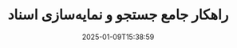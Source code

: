 ---
############################# Static ############################
layout: "family"
date:  2025-01-09T15:38:59
draft: false

product: "Search"
product_tag: "search"

lang: fa

############################# Head ############################
head_title: "جستجو و نمایه‌سازی متن اسناد | API ها و برنامه وب رایگان"
head_description: "با استفاده از API های ما یا برنامه آنلاین رایگان جستجوی اسناد، جستجوی متن مؤثر و نمایه‌سازی داده در فرمت‌های محبوب مانند PDF، MS Office و OpenDocument را انجام دهید."

############################# Header ############################
title: "راهکار جامع جستجو و نمایه‌سازی اسناد"
description:  |
  جستجوی متن و نمایه‌سازی در فرمت‌های مختلف اسناد مانند PDF، Microsoft Office و OpenOffice را انجام دهید.

  با قابلیت‌های پیشرفته جستجوی تمام متن، اطلاعات را در مجموعه‌های اسناد بزرگ به سرعت پیدا کنید.

  ویژگی‌های جستجوی خود را مانند مترادف‌ها، جستجوی نزدیک و ریشه‌یابی شخصی‌سازی کنید تا دقت و نتایج را افزایش دهید.

############################# Supported Platforms ###############################
supported_platforms:
  enable: true
  head_title: "پلتفرم خود را انتخاب کنید"
  title: "استقلال از پلتفرم"
  description: "GroupDocs.Search با سیستم‌عامل‌ها و فریمورک‌های زیر سازگار است:"
  details_link_title: "بیشتر بیاموزید"

  items:
    # items loop
    - title: ".NET"
      description: GroupDocs.Search .NET 
      color: "blue"
      tag: "net"
      link: "/search/net/"
      features_link: "https://docs.groupdocs.com/search/net/system-requirements/"
      features:
          # features loop
          - rows: "3"
            content: |
                    .NET Framework 4.5 or later
      
          # features loop
          - rows: "4"
            content: |
                    Windows Desktop <br> Windows Server <br> Linux
      
          # features loop
          - rows: "3"
            content: |
                    Microsoft Visual Studio
      
          # features loop
          - rows: "1"
            content: |
                    70+ file formats
      

    # items loop
    - title: "Java"
      description: GroupDocs.Search Java
      color: "red"
      tag: "java"
      link: "/search/java/"
      features_link: "https://docs.groupdocs.com/search/java/system-requirements/"
      features:
          # features loop
          - rows: "3"
            content: |
                    Java SE 8 (1.8) or later
      
          # features loop
          - rows: "4"
            content: |
                    Windows <br> Linux <br> Mac OS
      
          # features loop
          - rows: "3"
            content: |
                   NetBeans <br> IntelliJ IDEA <br> Eclipse 
      
          # features loop
          - rows: "1"
            content: |
                    70+ file formats
      

    # items loop
    - title: "Node.js"
      description: GroupDocs.Search Node.js
      color: "green"
      tag: "nodejs-java"
      link: "/search/nodejs-java/"
      features_link: "https://docs.groupdocs.com/search/nodejs-java/system-requirements/"
      features:
          # features loop
          - rows: "3"
            content: |
                    Node.js 16+ and J2SE 8.0 (1.8)+
      
          # features loop
          - rows: "4"
            content: |
                    Windows <br> Linux <br> Mac OS
      
          # features loop
          - rows: "3"
            content: |
                    Atom <br> Visual Studio Code <br> هر ویرایشگر متن دیگر
      
          # features loop
          - rows: "1"
            content: |
                    70+ file formats


############################# Features ###############################
features:
  enable: true
  title: "ویژگی‌های کلیدی GroupDocs.Search"
  description: "GroupDocs.Search ابزارهای قدرتمندی برای نمایه‌سازی و جستجوی متن در فرمت‌های محبوب اسناد فراهم می‌کند. مدیریت اسناد را با قابلیت‌های پیشرفته جستجو ساده و بهبود دهید."

  items:
    # items loop
    - icon: "view"
      title: "جستجوی پیشرفته متن"
      content: "جستجوهای سریع و دقیقی را در اسناد نمایه‌گذاری شده انجام دهید."

    # items loop
    - icon: "manipulate"
      title: "گزینه‌های جستجوی قابل تنظیم"
      content: "از ویژگی‌هایی مانند جستجوی نزدیک، مترادف‌ها و ریشه‌یابی برای دست‌یابی به نتایج دقیق‌تر استفاده کنید."

    # items loop
    - icon: "merge"
      title: "پشتیبانی از چندین فرمت"
      content: "محتوا را در Microsoft Office، PDF، OpenOffice و سایر فرمت‌های رایج نمایه‌سازی و جستجو کنید."

    # items loop
    - icon: "additional"
      title: "نمایه‌سازی مؤثر"
      content: "به سرعت نمایه‌ها را برای مجموعه‌های بزرگ اسناد بسازید و حفظ کنید."

############################# Code samples ############################
code_samples:
  enable: true
  title: "جستجوی متن در فرمت‌های محبوب اسناد"
  description: "GroupDocs.Search نمونه‌های کد"
  items:
    # code sample loop
    - title: "جستجوی متن"
      content: |
       GroupDocs.Search ابزاری قدرتمند برای یافتن متن در اسناد است. می‌توانید از میان چندین سند در فرمت‌های مختلف که در یک پوشه خاص ذخیره شده‌اند، جستجو کنید. نتایج جستجو در یک پوشه جداگانه ذخیره می‌شوند و به شما این امکان را می‌دهند که به آنها دسترسی داشته باشید و بدون انجام دوباره جستجو از آنها استفاده کنید.
      samples:
        - language: "C#"
          color: "blue"
          content: |
            ```csharp {style=abap}   
            // یک نمونه از کلاس Index ایجاد کنید و پوشه‌ای را برای ذخیره نمایه‌ها مشخص کنید.
            Index index = new Index("\\Index Folder");

            //مسیر اسنادی را که جستجو انجام خواهد شد، مشخص کنید.
            index.Add("\\Documents Folder");

            //یک نمونه از شی SearchOptions ایجاد کنید.
            SearchOptions options = new SearchOptions();

            //جستجو را برای متن مورد نظر انجام دهید.
            SearchResult result = index.Search("ipsum dolor", options);

            //نتایج جستجو را مدیریت و پردازش کنید.
            if (result.DocumentCount > 0){
                Console.WriteLine("Documents: " + result.DocumentCount);
                for (int i = 0; i < result.DocumentCount; i++)
                {
                    FoundDocument document = result.GetFoundDocument(i);
                    Console.WriteLine("Document: " + document.DocumentInfo.FilePath);
                    Console.WriteLine("Found: " + document.FoundFields.Length);
                }
            }

            ```
        - language: "Java"
          color: "red"
          content: |
            ```java {style=abap}   
            // یک نمونه از کلاس Index ایجاد کنید و پوشه‌ای را برای ذخیره نمایه‌ها مشخص کنید.
            Index index = new Index("\\Index Folder");

            //مسیر اسنادی را که جستجو انجام خواهد شد، مشخص کنید.
            index.add("\\Documents Folder");

            //یک نمونه از شی SearchOptions ایجاد کنید.
            SearchOptions options = new SearchOptions();

            //جستجو را برای متن مورد نظر انجام دهید.
            SearchResult result = index.search("ipsum dolor", options);

            //نتایج جستجو را مدیریت و پردازش کنید.
            if (result.getDocumentCount() > 0){
                System.out.println("Documents: " + result.getDocumentCount());
                for (int i = 0; i < result.getDocumentCount(); i++)
                {
                    FoundDocument document = result.getFoundDocument(i);
                    System.out.println("Document: " + document.getDocumentInfo().getFilePath());
                    System.out.println("Found: " + document.getFoundFields().length);
                }
            }

            ```
        - language: "TypeScript"
          color: "green"
          content: |
            ```javascript {style=abap}   
            const searchLib = require('@groupdocs/groupdocs.search');

            // یک نمونه از کلاس Index ایجاد کنید و پوشه‌ای را برای ذخیره نمایه‌ها مشخص کنید.
            const index = new searchLib.Index('\\Index Folder');

            //مسیر اسنادی را که جستجو انجام خواهد شد، مشخص کنید.
            index.add('\\Documents Folder');

            //یک نمونه از شی SearchOptions ایجاد کنید.
            const options = new searchLib.SearchOptions();

            //جستجو را برای متن مورد نظر انجام دهید.
            const result = index.search('ipsum dolor', options);

            //نتایج جستجو را مدیریت و پردازش کنید.
            if (result.getDocumentCount() > 0){
                console.log('Documents: ' + result.getDocumentCount());
                for (int i = 0; i < result.getDocumentCount(); i++)
                {
                    const document = result.getFoundDocument(i);
                    console.log('Document: ' + document.getDocumentInfo().getFilePath());
                    console.log('Found: ' + document.getFoundFields().length);
                }
            }

            ```


############################# Supported Formats ###############################
formats:
  enable: true
  title: "پشتیبانی از 70+ فرمت فایل"
  description: "GroupDocs.Search تقریباً از تمام فرمت‌های محبوب استفاده شده پشتیبانی می‌کند."

############################# Metrics ###############################
metrics:
  enable: true
  title: "آمار محصول ما"
  description: "به مهم‌ترین معیارهایی که عملکرد، دسترسی و رشد ما را نمایش می‌دهند، بپردازید."

  items:
    # items loop
    - number: "70+"
      title: "فرمت‌های پشتیبانی شده"
      content: "ما با بیش از 70 فرمت محبوب اسناد سازگار هستیم."

    # items loop
    - number: "500k"
      title: "بارگذاری‌های NuGet"
      content: "GroupDocs.Search برای .NET بیش از 500,000 بار از NuGet بارگیری شده است."

    # items loop
    - number: "12k"
      title: "بارگذاری‌های Maven"
      content: "توسعه‌دهندگان جاوا بیش از 12,000 بار GroupDocs.Search را از Maven بارگیری کرده‌اند."

    # items loop
    - number: "150+"
      title: "مشتریان راضی"
      content: "توسعه‌دهندگان و کسب‌وکارهای پیشرو در سراسر جهان به محصولات ما برای راهکارهای نوآورانه اعتماد دارند."


############################# Customers ###############################
customers:
  enable: true
  title: "مشتریان خوشحال ما"
  description: "کتابخانه‌های GroupDocs توسط برندها و سازمان‌های پیشرو در سراسر جهان مورد اعتماد هستند."

  items:
    # items loop
    - title: "BenQ Corporation"
      logo: "benq"
      
    # items loop
    - title: "Nasdaq Stock Market"
      logo: "nasdaq"
      
    # items loop
    - title: "AT&T Inc."
      logo: "att"
      
    # items loop
    - title: "Customer logo AstraZeneca"
      logo: "astrazeneca"
      
    # items loop
    - title: "Central Bank of Argentina"
      logo: "argentinacentralbank"
      
    # items loop
    - title: "Roche Holding AG"
      logo: "roche"
      
    # items loop
    - title: "Capita"
      logo: "capita"
      
    # items loop
    - title: "Axa S.A."
      logo: "axa"
      
    # items loop
    - title: "Instructure Inc."
      logo: "instructure"
      
    # items loop
    - title: "Wipro"
      logo: "wipro"


############################# Actions ###############################
actions:
  enable: true
  title: "سفر خود را امروز آغاز کنید!"
  description: "تجربه GroupDocs.Search را به صورت رایگان در پلتفرم مورد علاقه خود داشته باشید."

  items:
    # items loop
    - title: ".NET"
      color: "blue"
      link: "/search/net/"

    # items loop
    - title: "Java"
      color: "red"
      link: "/search/java/"

############################# FAQ ###############################
faq:
  enable: true
  title: "سوالات متداول"
  description: "به سوالات رایج درباره GroupDocs.Search پاسخ دهید."

  items:
    # items loop
    - question: "آیا GroupDocs.Search به ابزارهای خارجی برای جستجوی اسناد نیاز دارد؟"
      answer: "خیر، GroupDocs.Search به عنوان یک راه‌حل مستقل کار می‌کند و برای انجام جستجو نیاز به ابزار یا نرم‌افزار اضافی مانند Adobe Acrobat یا Microsoft Office ندارد."

    # items loop
    - question: "آیا می‌توانم GroupDocs.Search را قبل از خرید امتحان کنم؟"
      answer: "بله، می‌توانید! GroupDocs.Search یک دوره آزمایشی رایگان ارائه می‌دهد. می‌توانید ویژگی‌های آن را بررسی کنید، اگرچه نسخه آزمایشی ممکن است شامل محدودیت‌هایی مانند واترمارک‌ها یا قابلیت‌های محدود باشد. برای دسترسی به تمام ویژگی‌ها می‌توانید درخواست مجوز موقت 30 روزه رایگان دهید. در صفحه [مجوز موقت](https://purchase.groupdocs.com/temporary-license/) بیشتر بیاموزید."

    # items loop
    - question: "چه گزینه‌های مجوزی در دسترس است؟"
      answer: "ما چندین مدل مجوز برای GroupDocs.Search با توجه به نیازهای مختلف ارائه می‌دهیم. یک مجوز را بر اساس اندازه تیم، سناریوهای استفاده یا اینکه آیا به SDK/API برای توزیع مشتری نیاز دارید انتخاب کنید. برای استفاده انعطاف‌پذیر، مجوز سنجشی را در نظر بگیرید که بر اساس استفاده واقعی پرداخت می‌کنید. در صفحه [قیمت‌گذاری](https://purchase.groupdocs.com/pricing/search/net/) درباره گزینه‌های خود بیشتر بیاموزید."

############################# App links ###############################
app_links:
  enable: true
  title: "GroupDocs.Search وب اپلیکیشن‌ها"
  description: "با برنامه وب رایگان ما GroupDocs.Search را کشف کنید. جستجوهای متنی و نمایه‌سازی را در بیش از 70 فرمت فایل محبوب مستقیماً در مرورگر خود و به طور رایگان انجام دهید."

  items:
    # items loop
    - title: "GroupDocs.Search Total"
      content: "در PDF، Excel، Word، PowerPoint و سایر انواع فایل‌ها مستقیماً از مرورگر وب خود جستجو کنید."
      icon: "groupdocs_watermark-app"
      link: "https://products.groupdocs.app/search/total"

    # items loop
    - title: "GroupDocs.Search Word"
      content: "DOCX را بارگذاری کنید تا جستجوهای متن پیشرفته انجام دهید بدون اینکه نیاز به نصب نرم‌افزار باشد."
      icon: "groupdocs_words-app"
      link: "https://products.groupdocs.app/search/docx"

    # items loop
    - title: "GroupDocs.Search PDF"
      content: "قابلیت‌های نمایه‌سازی و بازیابی PDF را در فرمت‌های مختلف به صورت رایگان آزمایش کنید."
      icon: "groupdocs_pdf-app"
      link: "https://products.groupdocs.app/search/pdf"


---